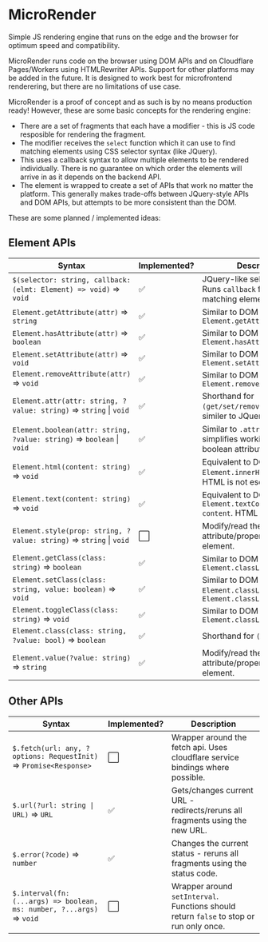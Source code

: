 # MicroRender

Simple JS rendering engine that runs on the edge and the browser for optimum speed and compatibility.

MicroRender runs code on the browser using DOM APIs and on Cloudflare Pages/Workers using HTMLRewriter APIs.
Support for other platforms may be added in the future. It is designed to work best for microfrontend
renderering, but there are no limitations of use case.

MicroRender is a proof of concept and as such is by no means production ready! However, these are some basic
concepts for the rendering engine:

- There are a set of fragments that each have a modifier - this is JS code resposible for rendering the
  fragment. 
- The modifier receives the `select` function which it can use to find matching elements using CSS selector
  syntax (like JQuery).
- This uses a callback syntax to allow multiple elements to be rendered individually. There is no guarantee
  on which order the elements will arrive in as it depends on the backend API.
- The element is wrapped to create a set of APIs that work no matter the platform. This generally makes
  trade-offs between JQuery-style APIs and DOM APIs, but attempts to be more consistent than the DOM.

These are some planned / implemented ideas:

## Element APIs

| Syntax                                                     | Implemented? | Description                                                                               |
|------------------------------------------------------------|--------------|-------------------------------------------------------------------------------------------|
| `$(selector: string, callback: (elmt: Element) => void)` => `void`    | ✅ | JQuery-like selector API. Runs `callback` for each matching element.                     |
| `Element.getAttribute(attr)` => `string`                              | ✅ | Similar to DOM `Element.getAttribute()`                                                  |
| `Element.hasAttribute(attr)` => `boolean`                             | ✅ | Similar to DOM `Element.hasAttribute()`                                                  |
| `Element.setAttribute(attr)` => `void`                                | ✅ | Similar to DOM `Element.setAttribute()`                                                  |
| `Element.removeAttribute(attr)` => `void`                             | ✅ | Similar to DOM `Element.removeAttribute()`                                               |
| `Element.attr(attr: string, ?value: string)` => `string` \| `void`    | ✅ | Shorthand for `(get/set/remove)Attribute`; similer to JQuery `.attr()`.                  |
| `Element.boolean(attr: string, ?value: string)` => `boolean` \| `void`| ✅ | Similar to `.attr()` but simplifies working with boolean attributes.                     |
| `Element.html(content: string)` => `void`                             | ✅ | Equivalent to DOM `Element.innerHTML = content`. HTML is not escaped.                    |
| `Element.text(content: string)` => `void`                             | ✅ | Equivalent to DOM `Element.textContent = content`. HTML is escaped.                      |
| `Element.style(prop: string, ?value: string)` => `string` \| `void`   | ⬜ | Modify/read the style attribute/property of an element.                                  |
| `Element.getClass(class: string)` => `boolean`                        | ✅ | Similar to DOM `Element.classList.contains()`                                            |
| `Element.setClass(class: string, value: boolean)` => `void`           | ✅ | Similar to DOM `Element.classList.add()` and `Element.classList.remove()`                |
| `Element.toggleClass(class: string)` => `void`                        | ✅ | Similar to DOM `Element.classList.toggle()`                                              |
| `Element.class(class: string, ?value: bool)` => `boolean`             | ✅ | Shorthand for `(get/set)Class`                                                           |
| `Element.value(?value: string)` => `string`                           | ✅ | Modify/read the value attribute/property of an element.                                  |

## Other APIs

| Syntax                                                     | Implemented? | Description                                                                               |
|------------------------------------------------------------|--------------|-------------------------------------------------------------------------------------------|
| `$.fetch(url: any, ?options: RequestInit)` => `Promise<Response>`     | ⬜ | Wrapper around the fetch api. Uses cloudflare service bindings where possible.           |
| `$.url(?url: string \| URL)` => `URL`                                 | ✅ | Gets/changes current URL - redirects/reruns all fragments using the new URL.             |
| `$.error(?code)` => `number`                                          | ✅ | Changes the current status - reruns all fragments using the status code.                 |
| `$.interval(fn: (...args) => boolean, ms: number, ?...args)` => `void`| ⬜ | Wrapper around `setInterval`. Functions should return `false` to stop or run only once.  |